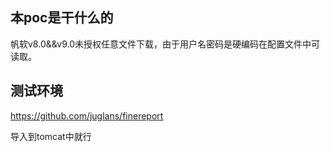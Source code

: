 ## 本poc是干什么的

帆软v8.0&&v9.0未授权任意文件下载，由于用户名密码是硬编码在配置文件中可读取。

## 测试环境

https://github.com/juglans/finereport

导入到tomcat中就行

